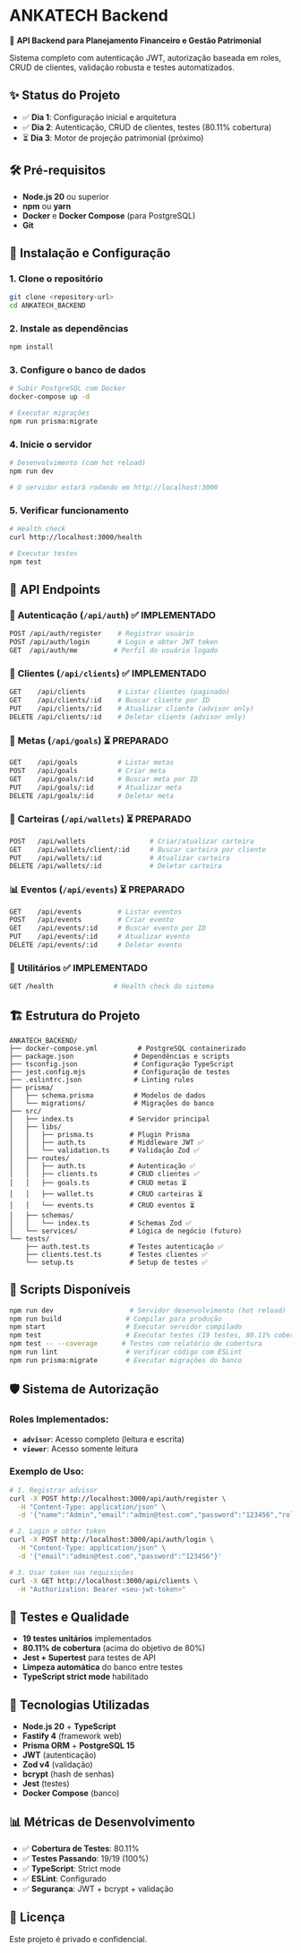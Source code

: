 # ANKATECH Backend

🚀 **API Backend para Planejamento Financeiro e Gestão Patrimonial**

Sistema completo com autenticação JWT, autorização baseada em roles, CRUD de clientes, validação robusta e testes automatizados.

## ✨ Status do Projeto

- ✅ **Dia 1**: Configuração inicial e arquitetura
- ✅ **Dia 2**: Autenticação, CRUD de clientes, testes (80.11% cobertura)
- ⏳ **Dia 3**: Motor de projeção patrimonial (próximo)

## 🛠️ Pré-requisitos

- **Node.js 20** ou superior
- **npm** ou **yarn**
- **Docker** e **Docker Compose** (para PostgreSQL)
- **Git**

## 🚀 Instalação e Configuração

### 1. Clone o repositório
```bash
git clone <repository-url>
cd ANKATECH_BACKEND
```

### 2. Instale as dependências
```bash
npm install
```

### 3. Configure o banco de dados
```bash
# Subir PostgreSQL com Docker
docker-compose up -d

# Executar migrações
npm run prisma:migrate
```

### 4. Inicie o servidor
```bash
# Desenvolvimento (com hot reload)
npm run dev

# O servidor estará rodando em http://localhost:3000
```

### 5. Verificar funcionamento
```bash
# Health check
curl http://localhost:3000/health

# Executar testes
npm test
```


## 📡 API Endpoints

### 🔐 **Autenticação** (`/api/auth`) ✅ **IMPLEMENTADO**
```bash
POST /api/auth/register    # Registrar usuário
POST /api/auth/login       # Login e obter JWT token
GET  /api/auth/me         # Perfil do usuário logado
```

### 👥 **Clientes** (`/api/clients`) ✅ **IMPLEMENTADO**
```bash
GET    /api/clients        # Listar clientes (paginado)
GET    /api/clients/:id    # Buscar cliente por ID
PUT    /api/clients/:id    # Atualizar cliente (advisor only)
DELETE /api/clients/:id    # Deletar cliente (advisor only)
```

### 🎯 **Metas** (`/api/goals`) ⏳ **PREPARADO**
```bash
GET    /api/goals          # Listar metas
POST   /api/goals          # Criar meta
GET    /api/goals/:id      # Buscar meta por ID
PUT    /api/goals/:id      # Atualizar meta
DELETE /api/goals/:id      # Deletar meta
```

### 💼 **Carteiras** (`/api/wallets`) ⏳ **PREPARADO**
```bash
POST   /api/wallets                # Criar/atualizar carteira
GET    /api/wallets/client/:id     # Buscar carteira por cliente
PUT    /api/wallets/:id            # Atualizar carteira
DELETE /api/wallets/:id            # Deletar carteira
```

### 📊 **Eventos** (`/api/events`) ⏳ **PREPARADO**
```bash
GET    /api/events         # Listar eventos
POST   /api/events         # Criar evento
GET    /api/events/:id     # Buscar evento por ID
PUT    /api/events/:id     # Atualizar evento
DELETE /api/events/:id     # Deletar evento
```

### 🔧 **Utilitários** ✅ **IMPLEMENTADO**
```bash
GET /health               # Health check do sistema
```

## 🏗️ Estrutura do Projeto

```
ANKATECH_BACKEND/
├── docker-compose.yml          # PostgreSQL containerizado
├── package.json               # Dependências e scripts
├── tsconfig.json              # Configuração TypeScript
├── jest.config.mjs            # Configuração de testes
├── .eslintrc.json             # Linting rules
├── prisma/
│   ├── schema.prisma          # Modelos de dados
│   └── migrations/            # Migrações do banco
├── src/
│   ├── index.ts              # Servidor principal
│   ├── libs/
│   │   ├── prisma.ts         # Plugin Prisma
│   │   ├── auth.ts           # Middleware JWT ✅
│   │   └── validation.ts     # Validação Zod ✅
│   ├── routes/
│   │   ├── auth.ts           # Autenticação ✅
│   │   ├── clients.ts        # CRUD clientes ✅
│   │   ├── goals.ts          # CRUD metas ⏳
│   │   ├── wallet.ts         # CRUD carteiras ⏳
│   │   └── events.ts         # CRUD eventos ⏳
│   ├── schemas/
│   │   └── index.ts          # Schemas Zod ✅
│   └── services/             # Lógica de negócio (futuro)
└── tests/
    ├── auth.test.ts          # Testes autenticação ✅
    ├── clients.test.ts       # Testes clientes ✅
    └── setup.ts              # Setup de testes ✅
```

## 🚀 Scripts Disponíveis

```bash
npm run dev                   # Servidor desenvolvimento (hot reload)
npm run build                # Compilar para produção
npm start                    # Executar servidor compilado
npm test                     # Executar testes (19 testes, 80.11% cobertura)
npm test -- --coverage      # Testes com relatório de cobertura
npm run lint                 # Verificar código com ESLint
npm run prisma:migrate       # Executar migrações do banco
```

## 🛡️ Sistema de Autorização

### **Roles Implementados:**
- **`advisor`**: Acesso completo (leitura e escrita)
- **`viewer`**: Acesso somente leitura

### **Exemplo de Uso:**
```bash
# 1. Registrar advisor
curl -X POST http://localhost:3000/api/auth/register \
  -H "Content-Type: application/json" \
  -d '{"name":"Admin","email":"admin@test.com","password":"123456","role":"advisor"}'

# 2. Login e obter token
curl -X POST http://localhost:3000/api/auth/login \
  -H "Content-Type: application/json" \
  -d '{"email":"admin@test.com","password":"123456"}'

# 3. Usar token nas requisições
curl -X GET http://localhost:3000/api/clients \
  -H "Authorization: Bearer <seu-jwt-token>"
```

## 🧪 Testes e Qualidade

- **19 testes unitários** implementados
- **80.11% de cobertura** (acima do objetivo de 80%)
- **Jest + Supertest** para testes de API
- **Limpeza automática** do banco entre testes
- **TypeScript strict mode** habilitado

## 🔧 Tecnologias Utilizadas

- **Node.js 20** + **TypeScript**
- **Fastify 4** (framework web)
- **Prisma ORM** + **PostgreSQL 15**
- **JWT** (autenticação)
- **Zod v4** (validação)
- **bcrypt** (hash de senhas)
- **Jest** (testes)
- **Docker Compose** (banco)

## 📊 Métricas de Desenvolvimento

- ✅ **Cobertura de Testes**: 80.11%
- ✅ **Testes Passando**: 19/19 (100%)
- ✅ **TypeScript**: Strict mode
- ✅ **ESLint**: Configurado
- ✅ **Segurança**: JWT + bcrypt + validação

## 📄 Licença

Este projeto é privado e confidencial.
